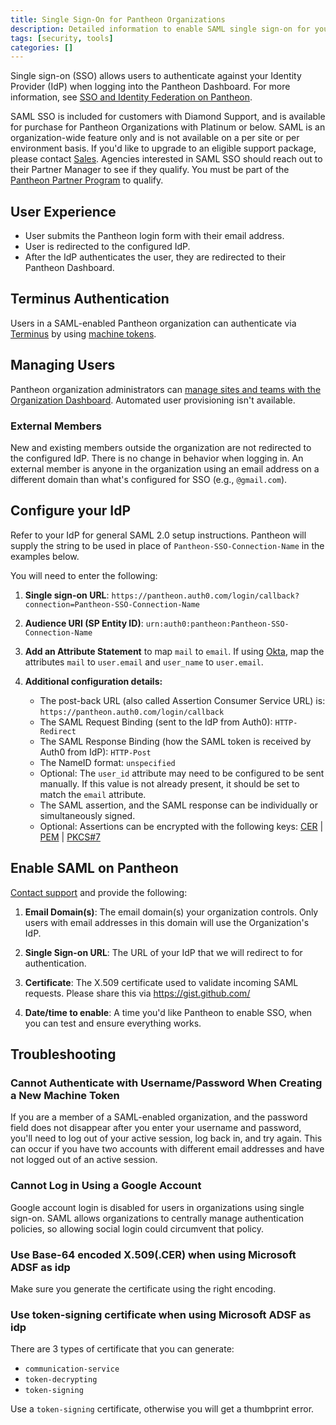```yaml
---
title: Single Sign-On for Pantheon Organizations
description: Detailed information to enable SAML single sign-on for your organization.
tags: [security, tools]
categories: []
---
```

Single sign-on (SSO) allows users to authenticate against your Identity Provider (IdP) when logging into the Pantheon Dashboard. For more information, see [SSO and Identity Federation on Pantheon](/docs/sso/).

SAML SSO is included for customers with Diamond Support, and is available for purchase for Pantheon Organizations with Platinum or below. SAML is an organization-wide feature only and is not available on a per site or per environment basis. If you'd like to upgrade to an eligible support package, please contact [Sales](https://pantheon.io/why-pantheon-enterprise). Agencies interested in SAML SSO should reach out to their Partner Manager to see if they qualify. You must be part of the [Pantheon Partner Program](https://pantheon.io/agencies/partner-program) to qualify.

## User Experience
* User submits the Pantheon login form with their email address.
* User is redirected to the configured IdP.
* After the IdP authenticates the user, they are redirected to their Pantheon Dashboard.

## Terminus Authentication
Users in a SAML-enabled Pantheon organization can authenticate via [Terminus](/docs/terminus/) by using [machine tokens](/docs/machine-tokens/).

## Managing Users

Pantheon organization administrators can [manage sites and teams with the Organization Dashboard](/docs/organization-dashboard/). Automated user provisioning isn't available.

### External Members

New and existing members outside the organization are not redirected to the configured IdP. There is no change in behavior when logging in. An external member is anyone in the organization using an email address on a different domain than what's configured for SSO (e.g., `@gmail.com`).

## Configure your IdP

Refer to your IdP for general SAML 2.0 setup instructions. Pantheon will supply the string to be used in place of `Pantheon-SSO-Connection-Name` in the examples below.

You will need to enter the following:

1.  **Single sign-on URL**: `https://pantheon.auth0.com/login/callback?connection=Pantheon-SSO-Connection-Name`

2.  **Audience URI (SP Entity ID)**: `urn:auth0:pantheon:Pantheon-SSO-Connection-Name`

3.  **Add an Attribute Statement** to map `mail` to `email`. If using [Okta](https://www.okta.com/), map the attributes `mail` to `user.email` and `user_name` to `user.email`.

4.  **Additional configuration details:**
    * The post-back URL (also called Assertion Consumer Service URL) is: `https://pantheon.auth0.com/login/callback`
    * The SAML Request Binding (sent to the IdP from Auth0): `HTTP-Redirect`
    * The SAML Response Binding (how the SAML token is received by Auth0 from IdP): `HTTP-Post`
    * The NameID format: `unspecified`
    * Optional: The `user_id` attribute may need to be configured to be sent manually. If this value is not already present, it should be set to match the `email` attribute.
    * The SAML assertion, and the SAML response can be individually or simultaneously signed.
    * Optional: Assertions can be encrypted with the following keys: [CER](https://pantheon.auth0.com/cer) | [PEM](https://pantheon.auth0.com/pem) | [PKCS#7](https://pantheon.auth0.com/pb7)

## Enable SAML on Pantheon

[Contact support](/docs/support) and provide the following:

1. **Email Domain(s)**: The email domain(s) your organization controls. Only users with email addresses in this domain will use the Organization's IdP.

2. **Single Sign-on URL**: The URL of your IdP that we will redirect to for authentication.

3. **Certificate**: The X.509 certificate used to validate incoming SAML requests. Please share this via https://gist.github.com/

4. **Date/time to enable**: A time you'd like Pantheon to enable SSO, when you can test and ensure everything works.

## Troubleshooting
### Cannot Authenticate with Username/Password When Creating a New Machine Token
If you are a member of a SAML-enabled organization, and the password field does not disappear after you enter your username and password, you'll need to log out of your active session, log back in, and try again. This can occur if you have two accounts with different email addresses and have not logged out of an active session.

### Cannot Log in Using a Google Account
Google account login is disabled for users in organizations using single sign-on. SAML allows organizations to centrally manage authentication policies, so allowing social login could circumvent that policy.

### Use Base-64 encoded X.509(.CER) when using Microsoft ADSF as idp 
Make sure you generate the certificate using the right encoding.

### Use token-signing certificate when using Microsoft ADSF as idp 
There are 3 types of certificate that you can generate:

 - `communication-service`
 - `token-decrypting`
 - `token-signing`

Use a `token-signing` certificate, otherwise you will get a thumbprint error.

